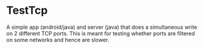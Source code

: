 # TestTcp
A simple app (android/java) and server (java) that does a simultaneous write on 2 different TCP ports.
This is meant for testing whether ports are filtered on some networks and hence are slower.
